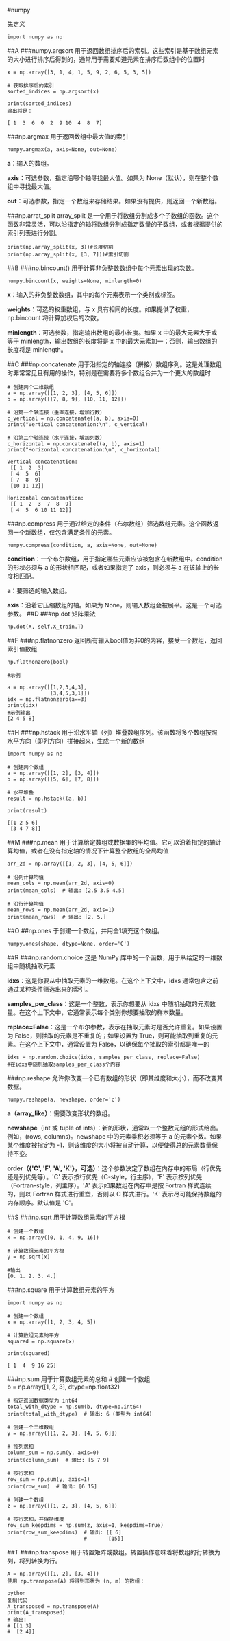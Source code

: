 #numpy

先定义

	import numpy as np

##A
###numpy.argsort
用于返回数组排序后的索引。这些索引是基于数组元素的大小进行排序后得到的，通常用于需要知道元素在排序后数组中的位置时
	
	x = np.array([3, 1, 4, 1, 5, 9, 2, 6, 5, 3, 5])  
	  
	# 获取排序后的索引  
	sorted_indices = np.argsort(x)  
	  
	print(sorted_indices)
	输出将是：
	
	[ 1  3  6  0  2  9 10  4  8  7]

###np.argmax
用于返回数组中最大值的索引

	numpy.argmax(a, axis=None, out=None)

**a**：输入的数组。

**axis**：可选参数，指定沿哪个轴寻找最大值。如果为 None（默认），则在整个数组中寻找最大值。

**out**：可选参数，指定一个数组来存储结果。如果没有提供，则返回一个新数组。

###np.arrat_split
array_split 是一个用于将数组分割成多个子数组的函数。这个函数非常灵活，可以沿指定的轴将数组分割成指定数量的子数组，或者根据提供的索引列表进行分割。

	print(np.array_split(x, 3))#长度切割
	print(np.array_split(x, [3, 7]))#索引切割 


##B
###np.bincount()
用于计算非负整数数组中每个元素出现的次数。

	numpy.bincount(x, weights=None, minlength=0)

**x**：输入的非负整数数组，其中的每个元素表示一个类别或标签。

**weights**：可选的权重数组，与 x 具有相同的长度。如果提供了权重，np.bincount 将计算加权后的次数。

**minlength**：可选参数，指定输出数组的最小长度。如果 x 中的最大元素大于或等于 minlength，输出数组的长度将是 x 中的最大元素加一；否则，输出数组的长度将是 minlength。

##C
###np.concatenate
用于沿指定的轴连接（拼接）数组序列。这是处理数组时非常常见且有用的操作，特别是在需要将多个数组合并为一个更大的数组时



	# 创建两个二维数组  
	a = np.array([[1, 2, 3], [4, 5, 6]])  
	b = np.array([[7, 8, 9], [10, 11, 12]])  
	  
	# 沿第一个轴连接（垂直连接，增加行数）  
	c_vertical = np.concatenate((a, b), axis=0)  
	print("Vertical concatenation:\n", c_vertical)  
	  
	# 沿第二个轴连接（水平连接，增加列数）  
	c_horizontal = np.concatenate((a, b), axis=1)  
	print("Horizontal concatenation:\n", c_horizontal)

	Vertical concatenation:  
	 [[ 1  2  3]  
	 [ 4  5  6]  
	 [ 7  8  9]  
	 [10 11 12]]  
	  
	Horizontal concatenation:  
	 [[ 1  2  3  7  8  9]  
	 [ 4  5  6 10 11 12]]


###np.compress
用于通过给定的条件（布尔数组）筛选数组元素。这个函数返回一个新数组，仅包含满足条件的元素。

	numpy.compress(condition, a, axis=None, out=None)

**condition**：一个布尔数组，用于指定哪些元素应该被包含在新数组中。condition 的形状必须与 a 的形状相匹配，或者如果指定了 axis，则必须与 a 在该轴上的长度相匹配。

**a**：要筛选的输入数组。

**axis**：沿着它压缩数组的轴。如果为 None，则输入数组会被展平。这是一个可选参数。
##D
###np.dot
矩阵乘法

	np.dot(X, self.X_train.T)

##F
###np.flatnonzero
返回所有输入bool值为非0的内容，接受一个数组，返回索引值数组

	np.flatnonzero(bool)

	#示例

	a = np.array([[1,2,3,4,3],
	              [3,4,5,3,1]])
	idx = np.flatnonzero(a==3)
	print(idx)
	#示例输出
	[2 4 5 8]

##H
###np.hstack
用于沿水平轴（列）堆叠数组序列。该函数将多个数组按照水平方向（即列方向）拼接起来，生成一个新的数组

	import numpy as np  
	  
	# 创建两个数组  
	a = np.array([[1, 2], [3, 4]])  
	b = np.array([[5, 6], [7, 8]])  
	  
	# 水平堆叠  
	result = np.hstack((a, b))  
	  
	print(result)
	
	[[1 2 5 6]  
	 [3 4 7 8]]



##M
###np.mean
用于计算给定数组或数据集的平均值。它可以沿着指定的轴计算均值，或者在没有指定轴的情况下计算整个数组的全局均值

	arr_2d = np.array([[1, 2, 3], [4, 5, 6]])  
	 
	# 沿列计算均值  
	mean_cols = np.mean(arr_2d, axis=0)  
	print(mean_cols)  # 输出: [2.5 3.5 4.5]  
	 
	# 沿行计算均值  
	mean_rows = np.mean(arr_2d, axis=1)  
	print(mean_rows)  # 输出: [2. 5.]

##O
##np.ones
于创建一个数组，并用全1填充这个数组。
	
	numpy.ones(shape, dtype=None, order='C')


##R
###np.random.choice
这是 NumPy 库中的一个函数，用于从给定的一维数组中随机抽取元素

**idxs**：这是你要从中抽取元素的一维数组。在这个上下文中，idxs 通常包含之前通过某种条件筛选出来的索引。

**samples_per_class**：这是一个整数，表示你想要从 idxs 中随机抽取的元素数量。在这个上下文中，它通常表示每个类别你想要抽取的样本数量。

**replace=False**：这是一个布尔参数，表示在抽取元素时是否允许重复。如果设置为 False，则抽取的元素是不重复的；如果设置为 True，则可能抽取到重复的元素。在这个上下文中，通常设置为 False，以确保每个抽取的索引都是唯一的

	idxs = np.random.choice(idxs, samples_per_class, replace=False)
	#在idxs中随机抽取samples_per_class个内容

###np.reshape
允许你改变一个已有数组的形状（即其维度和大小），而不改变其数据。

	numpy.reshape(a, newshape, order='c')

**a（array_like）**：需要改变形状的数组。

**newshape**（int 或 tuple of ints）：新的形状，通常以一个整数元组的形式给出。例如，(rows, columns)。newshape 中的元素乘积必须等于 a 的元素个数。如果某个维度被指定为 -1，则该维度的大小将被自动计算，以便使得总的元素数量保持不变。

**order（{'C', 'F', 'A', 'K'}，可选）**：这个参数决定了数组在内存中的布局（行优先还是列优先等）。'C' 表示按行优先（C-style，行主序），'F' 表示按列优先（Fortran-style，列主序）。'A' 表示如果数组在内存中是按 Fortran 样式连续的，则以 Fortran 样式进行重塑，否则以 C 样式进行。'K' 表示尽可能保持数组的内存顺序。默认值是 'C'。

##S
###np.sqrt
用于计算数组元素的平方根
	
	# 创建一个数组  
	x = np.array([0, 1, 4, 9, 16])  
	  
	# 计算数组元素的平方根  
	y = np.sqrt(x)	
	
	#输出
	[0. 1. 2. 3. 4.]

###np.square
用于计算数组元素的平方
	
	import numpy as np  
	  
	# 创建一个数组  
	x = np.array([1, 2, 3, 4, 5])  
	  
	# 计算数组元素的平方  
	squared = np.square(x)  
	  
	print(squared)
	
	[ 1  4  9 16 25]

###np.sum
用于计算数组元素的总和
	# 创建一个数组  
	b = np.array([1, 2, 3], dtype=np.float32)  
	
	# 指定返回数据类型为 int64  
	total_with_dtype = np.sum(b, dtype=np.int64)  
	print(total_with_dtype)  # 输出: 6 (类型为 int64)
	
	# 创建一个二维数组  
	y = np.array([[1, 2, 3], [4, 5, 6]])  
	
	# 按列求和  
	column_sum = np.sum(y, axis=0)  
	print(column_sum)  # 输出: [5 7 9]  
	
	# 按行求和  
	row_sum = np.sum(y, axis=1)  
	print(row_sum)  # 输出: [6 15]
	
	# 创建一个数组  
	z = np.array([[1, 2, 3], [4, 5, 6]])  
	
	# 按行求和，并保持维度  
	row_sum_keepdims = np.sum(z, axis=1, keepdims=True)  
	print(row_sum_keepdims)  # 输出: [[ 6]  
	                         #       [15]]

##T
###np.transpose
用于转置矩阵或数组。转置操作意味着将数组的行转换为列，将列转换为行。
	
	A = np.array([[1, 2], [3, 4]])
	使用 np.transpose(A) 将得到形状为 (n, m) 的数组：
	
	python
	复制代码
	A_transposed = np.transpose(A)  
	print(A_transposed)  
	# 输出:  
	# [[1 3]  
	#  [2 4]]